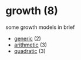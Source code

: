 # growth (8)
some growth models in brief

+ [generic](generic/README.md) (2)
+ [arithmetic](arithmetic/README.md) (3)
+ [quadratic](quadratic/README.md) (3)
